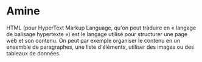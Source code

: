 # Amine
HTML (pour HyperText Markup Language, qu'on peut traduire en « langage de balisage hypertexte ») est le langage utilisé pour structurer une page web et son contenu. On peut par exemple organiser le contenu en un ensemble de paragraphes, une liste d'éléments, utiliser des images ou des tableaux de données.
